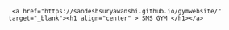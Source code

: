     
     <a href="https://sandeshsuryawanshi.github.io/gymwebsite/" target="_blank"><h1 align="center" > SMS GYM </h1></a>
     
                                       
